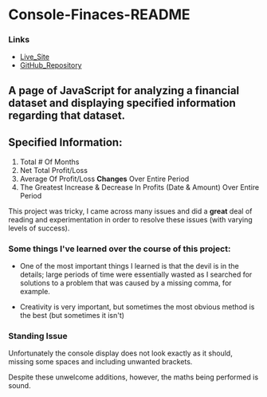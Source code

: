 # Console-Finaces-README
### Links
- [Live_Site](https://jake-w95.github.io/Console-Finances-JW/)
- [GitHub_Repository](https://github.com/Jake-W95/Console-Finances-JW)

## A page of JavaScript for analyzing a financial dataset and displaying specified information regarding that dataset.

## Specified Information:
1. Total # Of Months
2. Net Total Profit/Loss
3. Average Of Profit/Loss **Changes** Over Entire Period
4. The Greatest Increase & Decrease In Profits (Date & Amount) Over Entire Period


This project was tricky, I came across many issues and did a **great** deal of reading and experimentation in order to resolve these issues (with varying levels of success). 

### Some things I've learned over the course of this project:

- One of the most important things I learned is that the devil is in the details; large periods of time were essentially wasted as I searched for solutions to a problem that was caused by a missing comma, for example.

- Creativity is very important, but sometimes the most obvious method is the best (but sometimes it isn't)

### Standing Issue
Unfortunately the console display does not look exactly as it should, missing some spaces and including unwanted brackets.

Despite these unwelcome additions, however, the maths being performed is sound.